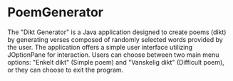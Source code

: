 # PoemGenerator

The "Dikt Generator" is a Java application designed to create poems (dikt) by generating verses composed of randomly selected words provided by the user. The application offers a simple user interface utilizing JOptionPane for interaction. Users can choose between two main menu options: "Enkelt dikt" (Simple poem) and "Vanskelig dikt" (Difficult poem), or they can choose to exit the program. 
